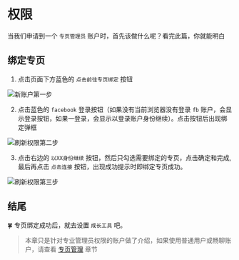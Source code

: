 # 权限

当我们申请到一个 `专页管理员` 账户时，首先该做什么呢？看完此篇，你就能明白

## 绑定专页

1. 点击页面下方蓝色的 `点击前往专页绑定` 按钮

![新账户第一步](/imgs/new_account1.png)

2. 点击蓝色的 `facebook` 登录按钮（如果没有当前浏览器没有登录 `fb` 账户，会显示登录按钮，如果一登录，会显示以登录账户身份继续）。点击按钮后出现绑定弹框

![刷新权限第二步](/imgs/new_account2.png)

3. 点击右边的 `以XX身份继续` 按钮，然后只勾选需要绑定的专页，点击确定和完成, 最后再点击 `点击连接` 按钮，出现成功提示时即绑定专页成功。

![刷新权限第三步](/imgs/new_account.gif)

## 结尾

🍀 专页绑定成功后，就去设置 `成长工具` 吧。

>本章只是针对专业管理员权限的账户做了介绍，如果使用普通用户或畅聊账户，请查看 [专页管理](./page/add_role.md) 章节